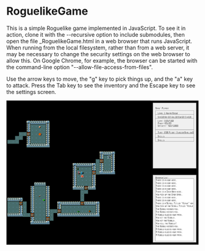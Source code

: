 RoguelikeGame
=============

This is a simple Roguelike game implemented in JavaScript.  To see it in action, clone it with the --recursive option to include submodules, then open the file _RoguelikeGame.html in a web browser that runs JavaScript.  When running from the local filesystem, rather than from a web server, it may be necessary to change the security settings on the web browser to allow this.  On Google Chrome, for example, the browser can be started with the command-line option "--allow-file-access-from-files".

Use the arrow keys to move, the "g" key to pick things up, and the "a" key to attack.  Press the Tab key to see the inventory and the Escape key to see the settings screen.

<img src="Screenshot-Gameplay.png" /> 
